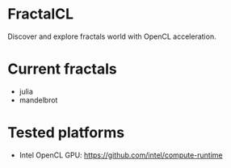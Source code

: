 # FractalCL

Discover and explore fractals world with OpenCL acceleration.

# Current fractals

* julia
* mandelbrot

# Tested platforms

* Intel OpenCL GPU: https://github.com/intel/compute-runtime

